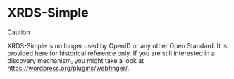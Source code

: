 # XRDS-Simple

> [!CAUTION]
> XRDS-Simple is no longer used by OpenID or any other Open Standard.
> It is provided here for historical reference only.
> If you are still interested in a discovery mechanism, you might
> take a look at <https://wordpress.org/plugins/webfinger/>.
